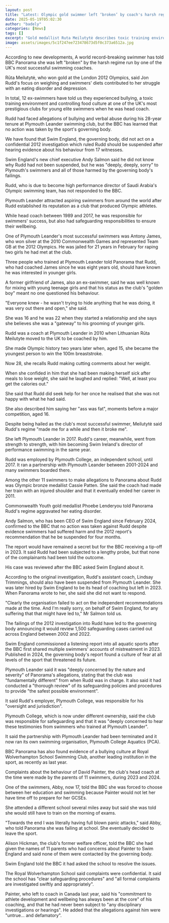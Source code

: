 ```yaml
---
layout: post
title: "Latest: Olympic gold swimmer left ‘broken’ by coach's harsh regime and weight comments"
date: 2025-05-19T05:02:30
author: "badely"
categories: [News]
tags: []
excerpt: "Gold medallist Ruta Meilutytė describes toxic training environment under esteemed trainer Jon Rudd at top swim club."
image: assets/images/5c1f247ee723478673d5f0c373a6512a.jpg
---
```


According to new developments, A world record-breaking swimmer has told BBC Panorama she was left "broken" by the harsh regime run by one of the UK's most successful swimming coaches.

Rūta Meilutytė, who won gold at the London 2012 Olympics, said Jon Rudd's focus on weighing and swimmers' diets contributed to her struggle with an eating disorder and depression.

In total, 12 ex-swimmers have told us they experienced bullying, a toxic training environment and controlling food culture at one of the UK's most prestigious clubs for young elite swimmers when he was head coach.

Rudd had faced allegations of bullying and verbal abuse during his 28-year tenure at Plymouth Leander swimming club, but the BBC has learned that no action was taken by the sport's governing body.

We have found that Swim England, the governing body, did not act on a confidential 2012 investigation which ruled Rudd should be suspended after hearing evidence about his behaviour from 17 witnesses.

Swim England's new chief executive Andy Salmon said he did not know why Rudd had not been suspended, but he was "deeply, deeply, sorry" to Plymouth's swimmers and all of those harmed by the governing body's failings.

Rudd, who is due to become high performance director of Saudi Arabia's Olympic swimming team, has not responded to the BBC.

Plymouth Leander attracted aspiring swimmers from around the world after Rudd established its reputation as a club that produced Olympic athletes.

While head coach between 1989 and 2017, he was responsible for swimmers' success, but also had safeguarding responsibilities to ensure their wellbeing.

One of Plymouth Leander's most successful swimmers was Antony James,  who won silver at the 2010 Commonwealth Games and represented Team GB at the 2012 Olympics. He was jailed for 21 years in February for raping two girls he had met at the club.

Three people who trained at Plymouth Leander told Panorama that Rudd, who had coached James since he was eight years old, should have known he was interested in younger girls.

A former girlfriend of James, also an ex-swimmer, said he was well known for mixing with young teenage girls and that his status as the club's "golden boy" meant no one questioned his behaviour.

"Everyone knew - he wasn't trying to hide anything that he was doing, it was very out there and open," she said.

She was 16 and he was 22 when they started a relationship and she says she believes she was a "gateway" to his grooming of younger girls.

Rudd was a coach at Plymouth Leander in 2010 when Lithuanian Rūta Meilutyte moved to the UK to be coached by him.

She made Olympic history two years later when, aged 15, she became the youngest person to win the 100m breaststroke.

Now 28, she recalls Rudd making cutting comments about her weight.

When she confided in him that she had been making herself sick after meals to lose weight, she said he laughed and replied: "Well, at least you get the calories out."

She said that Rudd did seek help for her once he realised that she was not happy with what he had said.

She also described him saying her "ass was fat", moments before a major competition, aged 16.

Despite being hailed as the club's most successful swimmer, Meilutytė said Rudd's regime "made me for a while and then it broke me".

She left Plymouth Leander in 2017. Rudd's career, meanwhile, went from strength to strength, with him becoming Swim Ireland's director of performance swimming in the same year.

Rudd was employed by Plymouth College, an independent school, until 2017. It ran a partnership with Plymouth Leander between 2001-2024 and many swimmers boarded there.

Among the other 11 swimmers to make allegations to Panorama about Rudd was Olympic bronze medallist Cassie Patten. She said the coach had made her train with an injured shoulder and that it eventually ended her career in 2011.

Commonwealth Youth gold medallist Phoebe Lenderyou told Panorama Rudd's regime aggravated her eating disorder.

Andy Salmon, who has been CEO of Swim England since February 2024, confirmed to the BBC that no action was taken against Rudd despite evidence swimmers had suffered harm and the 2012 report's recommendation that he be suspended for four months.

The report would have remained a secret but for the BBC receiving a tip-off in 2023. It said Rudd had been subjected to a lengthy probe, but that none of the complainants had been told the outcome.

His case was reviewed after the BBC asked Swim England about it.

According to the original investigation, Rudd's assistant coach, Lindsay Trimmings, should also have been suspended from Plymouth Leander. She was later hired by Swim England to be its head of coaching but left in 2023. When Panorama wrote to her, she said she did not want to respond.

"Clearly the organisation failed to act on the independent recommendations made at the time. And I'm really sorry, on behalf of Swim England, for any suffering that that might have led to," Mr Salmon told us.

The failings of the 2012 investigation into Rudd have led to the governing body announcing it would review 1,500 safeguarding cases carried out across England between 2002 and 2022.

Swim England commissioned a listening report into all aquatic sports after the BBC first shared multiple swimmers' accounts of mistreatment in 2023. Published in 2024, the governing body's report found a culture of fear at all levels of the sport that threatened its future.

Plymouth Leander said it was "deeply concerned by the nature and severity" of Panorama's allegations, stating that the club was "fundamentally different" from when Rudd was in charge. It also said it had conducted a "thorough review" of its safeguarding policies and procedures to provide "the safest possible environment".

It said Rudd's employer, Plymouth College, was responsible for his "oversight and jurisdiction".

Plymouth College, which is now under different ownership, said the club was responsible for safeguarding and that it was "deeply concerned to hear these testimonies from swimmers who trained at Plymouth Leander".

It said the partnership with Plymouth Leander had been terminated and it now ran its own swimming organisation, Plymouth College Aquatics (PCA).

BBC Panorama has also found evidence of a bullying culture at Royal Wolverhampton School Swimming Club, another leading institution in the sport, as recently as last year.

Complaints about the behaviour of David Painter, the club's head coach at the time were made by the parents of 11 swimmers, during 2023 and 2024.

One of the swimmers, Abby, now 17, told the BBC she was forced to choose between her education and swimming because Painter would not let her have time off to prepare for her GCSEs.

She attended a different school several miles away but said she was told she would still have to train on the morning of exams.

"Towards the end I was literally having full blown panic attacks," said Abby, who told Panorama she was failing at school. She eventually decided to leave the sport.

Alison Hickman, the club's former welfare officer, told the BBC she had given the names of 11 parents who had concerns about Painter to Swim England and said none of them were contacted by the governing body.

Swim England told the BBC it had asked the school to resolve the issues.

The Royal Wolverhampton School said complaints were confidential. It said the school has "clear safeguarding procedures" and "all formal complaints are investigated swiftly and appropriately".

Painter, who left to coach in Canada last year, said his "commitment to athlete development and wellbeing has always been at the core" of his coaching, and that he had never been subject to "any disciplinary investigations or hearings". He added that the allegations against him were "untrue… and defamatory".

